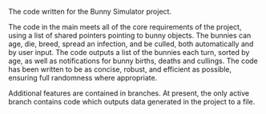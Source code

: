 The code written for the Bunny Simulator project.

The code in the main meets all of the core requirements of the project, using a list of shared pointers pointing to bunny objects.
The bunnies can age, die, breed, spread an infection, and be culled, both automatically and by user input.
The code outputs a list of the bunnies each turn, sorted by age, as well as notifications for bunny births, deaths and cullings.
The code has been written to be as concise, robust, and efficient as possible, ensuring full randomness where appropriate.

Additional features are contained in branches. At present, the only active branch contains code which outputs data generated in the project to a file.